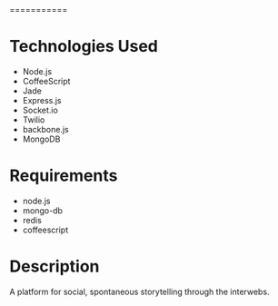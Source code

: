 <NAME>
===========

Technologies Used
==================
- Node.js
- CoffeeScript
- Jade
- Express.js
- Socket.io
- Twilio
- backbone.js
- MongoDB

Requirements
=============
- node.js
- mongo-db
- redis
- coffeescript

Description
============

A platform for social, spontaneous storytelling through the interwebs.